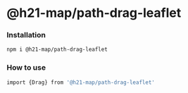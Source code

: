 
# @h21-map/path-drag-leaflet

### Installation
```bash
npm i @h21-map/path-drag-leaflet
```
### How to use
```bash
import {Drag} from '@h21-map/path-drag-leaflet'
```
